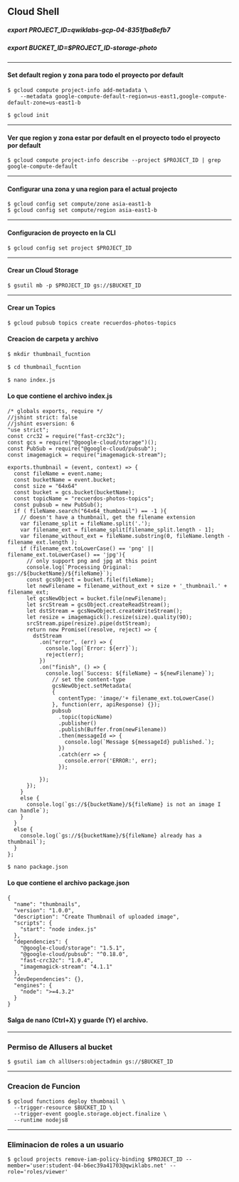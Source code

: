 ## Cloud Shell

##### export  PROJECT_ID=qwiklabs-gcp-04-8351fba8efb7
##### export  BUCKET_ID=$PROJECT_ID-storage-photo
--------------------------

#### Set default region y zona para todo el proyecto por default
```
$ gcloud compute project-info add-metadata \
    --metadata google-compute-default-region=us-east1,google-compute-default-zone=us-east1-b

$ gcloud init
```
--------------------------
#### Ver que region y zona estar por default en el proyecto  todo el proyecto por default
```
$ gcloud compute project-info describe --project $PROJECT_ID | grep google-compute-default
```
--------------------------
#### Configurar una zona y una region para el actual projecto
```
$ gcloud config set compute/zone asia-east1-b
$ gcloud config set compute/region asia-east1-b
```
--------------------------
#### Configuracion de proyecto en la CLI 
```
$ gcloud config set project $PROJECT_ID
```
--------------------------
####  Crear un Cloud Storage
```
$ gsutil mb -p $PROJECT_ID gs://$BUCKET_ID
```
--------------------------
####  Crear un Topics 
```sh
$ gcloud pubsub topics create recuerdos-photos-topics
```
####  Creacion de carpeta y archivo 
```sh
$ mkdir thumbnail_fucntion

$ cd thumbnail_fucntion 

$ nano index.js
```
#### Lo que contiene el archivo index.js
```
/* globals exports, require */
//jshint strict: false
//jshint esversion: 6
"use strict";
const crc32 = require("fast-crc32c");
const gcs = require("@google-cloud/storage")();
const PubSub = require("@google-cloud/pubsub");
const imagemagick = require("imagemagick-stream");

exports.thumbnail = (event, context) => {
  const fileName = event.name;
  const bucketName = event.bucket;
  const size = "64x64"
  const bucket = gcs.bucket(bucketName);
  const topicName = "recuerdos-photos-topics";
  const pubsub = new PubSub();
  if ( fileName.search("64x64_thumbnail") == -1 ){
    // doesn't have a thumbnail, get the filename extension
    var filename_split = fileName.split('.');
    var filename_ext = filename_split[filename_split.length - 1];
    var filename_without_ext = fileName.substring(0, fileName.length - filename_ext.length );
    if (filename_ext.toLowerCase() == 'png' || filename_ext.toLowerCase() == 'jpg'){
      // only support png and jpg at this point
      console.log(`Processing Original: gs://${bucketName}/${fileName}`);
      const gcsObject = bucket.file(fileName);
      let newFilename = filename_without_ext + size + '_thumbnail.' + filename_ext;
      let gcsNewObject = bucket.file(newFilename);
      let srcStream = gcsObject.createReadStream();
      let dstStream = gcsNewObject.createWriteStream();
      let resize = imagemagick().resize(size).quality(90);
      srcStream.pipe(resize).pipe(dstStream);
      return new Promise((resolve, reject) => {
        dstStream
          .on("error", (err) => {
            console.log(`Error: ${err}`);
            reject(err);
          })
          .on("finish", () => {
            console.log(`Success: ${fileName} → ${newFilename}`);
              // set the content-type
              gcsNewObject.setMetadata(
              {
                contentType: 'image/'+ filename_ext.toLowerCase()
              }, function(err, apiResponse) {});
              pubsub
                .topic(topicName)
                .publisher()
                .publish(Buffer.from(newFilename))
                .then(messageId => {
                  console.log(`Message ${messageId} published.`);
                })
                .catch(err => {
                  console.error('ERROR:', err);
                });

          });
      });
    }
    else {
      console.log(`gs://${bucketName}/${fileName} is not an image I can handle`);
    }
  }
  else {
    console.log(`gs://${bucketName}/${fileName} already has a thumbnail`);
  }
};
```
```sh
$ nano package.json
```
#### Lo que contiene el archivo package.json
```
{
  "name": "thumbnails",
  "version": "1.0.0",
  "description": "Create Thumbnail of uploaded image",
  "scripts": {
    "start": "node index.js"
  },
  "dependencies": {
    "@google-cloud/storage": "1.5.1",
    "@google-cloud/pubsub": "^0.18.0",
    "fast-crc32c": "1.0.4",
    "imagemagick-stream": "4.1.1"
  },
  "devDependencies": {},
  "engines": {
    "node": ">=4.3.2"
  }
}
```
#### Salga de nano (Ctrl+X) y guarde (Y) el archivo.
--------------------------
### Permiso de Allusers al bucket
```
$ gsutil iam ch allUsers:objectadmin gs://$BUCKET_ID
```
--------------------------
### Creacion de Funcion
```
$ gcloud functions deploy thumbnail \
  --trigger-resource $BUCKET_ID \
  --trigger-event google.storage.object.finalize \
  --runtime nodejs8
```
--------------------------
### Eliminacion de roles a un usuario
```
$ gcloud projects remove-iam-policy-binding $PROJECT_ID --member='user:student-04-b6ec39a41703@qwiklabs.net' --role='roles/viewer'
```